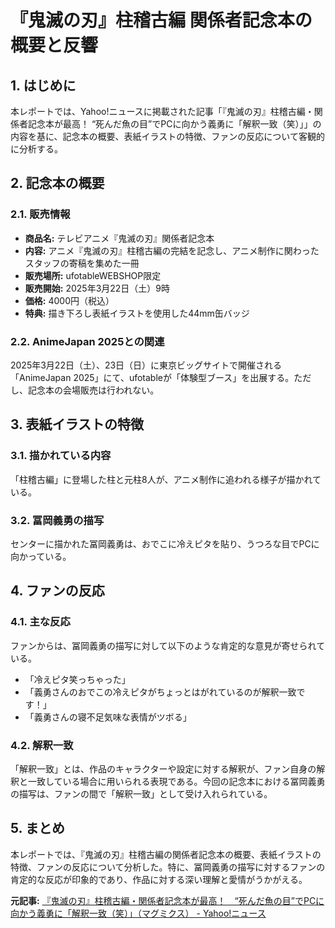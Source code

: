 # 『鬼滅の刃』柱稽古編 関係者記念本の概要と反響

## 1. はじめに

本レポートでは、Yahoo!ニュースに掲載された記事「『鬼滅の刃』柱稽古編・関係者記念本が最高！ “死んだ魚の目”でPCに向かう義勇に「解釈一致（笑）」」の内容を基に、記念本の概要、表紙イラストの特徴、ファンの反応について客観的に分析する。

## 2. 記念本の概要

### 2.1. 販売情報

* **商品名:** テレビアニメ『鬼滅の刃』関係者記念本
* **内容:** アニメ『鬼滅の刃』柱稽古編の完結を記念し、アニメ制作に関わったスタッフの寄稿を集めた一冊
* **販売場所:** ufotableWEBSHOP限定
* **販売開始:** 2025年3月22日（土）9時
* **価格:** 4000円（税込）
* **特典:** 描き下ろし表紙イラストを使用した44mm缶バッジ

### 2.2. AnimeJapan 2025との関連

2025年3月22日（土）、23日（日）に東京ビッグサイトで開催される「AnimeJapan 2025」にて、ufotableが「体験型ブース」を出展する。ただし、記念本の会場販売は行われない。

## 3. 表紙イラストの特徴

### 3.1. 描かれている内容

「柱稽古編」に登場した柱と元柱8人が、アニメ制作に追われる様子が描かれている。

### 3.2. 冨岡義勇の描写

センターに描かれた冨岡義勇は、おでこに冷えピタを貼り、うつろな目でPCに向かっている。

## 4. ファンの反応

### 4.1. 主な反応

ファンからは、冨岡義勇の描写に対して以下のような肯定的な意見が寄せられている。

* 「冷えピタ笑っちゃった」
* 「義勇さんのおでこの冷えピタがちょっとはがれているのが解釈一致です！」
* 「義勇さんの寝不足気味な表情がツボる」

### 4.2. 解釈一致

「解釈一致」とは、作品のキャラクターや設定に対する解釈が、ファン自身の解釈と一致している場合に用いられる表現である。今回の記念本における冨岡義勇の描写は、ファンの間で「解釈一致」として受け入れられている。

## 5. まとめ

本レポートでは、『鬼滅の刃』柱稽古編の関係者記念本の概要、表紙イラストの特徴、ファンの反応について分析した。特に、冨岡義勇の描写に対するファンの肯定的な反応が印象的であり、作品に対する深い理解と愛情がうかがえる。


**元記事:** [『鬼滅の刃』柱稽古編・関係者記念本が最高！　“死んだ魚の目”でPCに向かう義勇に「解釈一致（笑）」（マグミクス） - Yahoo!ニュース](https://news.yahoo.co.jp/articles/a697d2842286088e7acabe0236691551da156198)